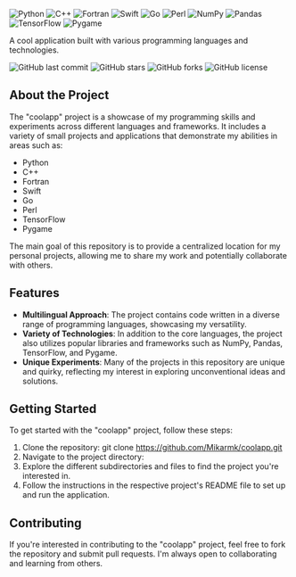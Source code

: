 ![Python](https://img.shields.io/badge/Python-3776AB?style=flat-square&logo=python&logoColor=white)
![C++](https://img.shields.io/badge/C++-00599C?style=flat-square&logo=c%2B%2B&logoColor=white)
![Fortran](https://img.shields.io/badge/Fortran-734F96?style=flat-square&logo=fortran&logoColor=white)
![Swift](https://img.shields.io/badge/Swift-FA7343?style=flat-square&logo=swift&logoColor=white)
![Go](https://img.shields.io/badge/Go-00ADD8?style=flat-square&logo=go&logoColor=white)
![Perl](https://img.shields.io/badge/Perl-39457E?style=flat-square&logo=perl&logoColor=white)
![NumPy](https://img.shields.io/badge/NumPy-013243?style=flat-square&logo=numpy&logoColor=white)
![Pandas](https://img.shields.io/badge/Pandas-150458?style=flat-square&logo=pandas&logoColor=white)
![TensorFlow](https://img.shields.io/badge/TensorFlow-FF6F00?style=flat-square&logo=tensorflow&logoColor=white)
![Pygame](https://img.shields.io/badge/Pygame-003B57?style=flat-square&logo=pygame&logoColor=white)

A cool application built with various programming languages and technologies.

![GitHub last commit](https://img.shields.io/github/last-commit/Mikarmk/coolapp)
![GitHub stars](https://img.shields.io/github/stars/Mikarmk/coolapp)
![GitHub forks](https://img.shields.io/github/forks/Mikarmk/coolapp)
![GitHub license](https://img.shields.io/github/license/Mikarmk/coolapp)

## About the Project


The "coolapp" project is a showcase of my programming skills and experiments across different languages and frameworks. It includes a variety of small projects and applications that demonstrate my abilities in areas such as:

- Python
- C++
- Fortran
- Swift
- Go
- Perl
- TensorFlow
- Pygame

The main goal of this repository is to provide a centralized location for my personal projects, allowing me to share my work and potentially collaborate with others.

## Features

- **Multilingual Approach**: The project contains code written in a diverse range of programming languages, showcasing my versatility.
- **Variety of Technologies**: In addition to the core languages, the project also utilizes popular libraries and frameworks such as NumPy, Pandas, TensorFlow, and Pygame.
- **Unique Experiments**: Many of the projects in this repository are unique and quirky, reflecting my interest in exploring unconventional ideas and solutions.

## Getting Started

To get started with the "coolapp" project, follow these steps:

1. Clone the repository: git clone https://github.com/Mikarmk/coolapp.git
2. Navigate to the project directory:
3. Explore the different subdirectories and files to find the project you're interested in.
4. Follow the instructions in the respective project's README file to set up and run the application.

## Contributing

If you're interested in contributing to the "coolapp" project, feel free to fork the repository and submit pull requests. I'm always open to collaborating and learning from others.
